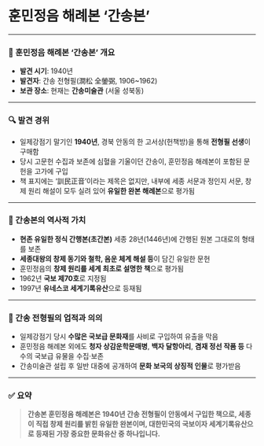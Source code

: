 # 훈민정음 해례본 ‘간송본’


---

### 📖 훈민정음 해례본 ‘간송본’ 개요

* **발견 시기**: 1940년
* **발견자**: 간송 전형필(澗松 全鎣弼, 1906\~1962)
* **보관 장소**: 현재는 **간송미술관** (서울 성북동)

---

### 🔍 발견 경위

* 일제강점기 말기인 **1940년**, 경북 안동의 한 고서상(헌책방)을 통해 **전형필 선생**이 구매함
* 당시 고문헌 수집과 보존에 심혈을 기울이던 간송이, 훈민정음 해례본이 포함된 문헌을 고가에 구입
* 책 표지에는 ‘訓民正音’이라는 제목은 없지만, 내부에 세종 서문과 정인지 서문, 창제 원리 해설이 모두 실려 있어 **유일한 완본 해례본**으로 평가됨

---

### 📌 간송본의 역사적 가치

* **현존 유일한 정식 간행본(초간본)**
  세종 28년(1446년)에 간행된 원본 그대로의 형태를 보존
* **세종대왕의 창제 동기와 철학, 음운 체계 해설 등**이 담긴 유일한 문헌
* 훈민정음의 **창제 원리를 세계 최초로 설명한 책**으로 평가됨
* 1962년 **국보 제70호**로 지정됨
* 1997년 **유네스코 세계기록유산**으로 등재됨

---

### 🧠 간송 전형필의 업적과 의의

* 일제강점기 당시 **수많은 국보급 문화재**를 사비로 구입하여 유출을 막음
* 훈민정음 해례본 외에도 **청자 상감운학문매병**, **백자 달항아리**, **겸재 정선 작품 등** 다수의 국보급 유물을 수집·보존
* 간송미술관 설립 후 일반 대중에 공개하여 **문화 보국의 상징적 인물**로 평가받음

---

### ✅ 요약

> **간송본 훈민정음 해례본은 1940년 간송 전형필이 안동에서 구입한 책으로, 세종이 직접 창제 원리를 밝힌 유일한 완본이며, 대한민국의 국보이자 세계기록유산으로 등재된 가장 중요한 문화유산 중 하나입니다.**
